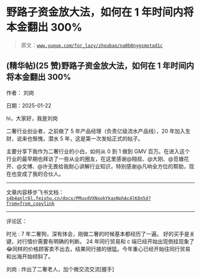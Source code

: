 # 野路子资金放大法，如何在 1 年时间内将本金翻出 300%

> 原文：[`www.yuque.com/for_lazy/zhoubao/na0b0nygsmotad1c`](https://www.yuque.com/for_lazy/zhoubao/na0b0nygsmotad1c)

## (精华帖)(25 赞)野路子资金放大法，如何在 1 年时间内将本金翻出 300%

作者： 刘岗

日期：2025-01-22

hi，大家好，我是刘岗

二奢行业创业者，之前做了 5 年产品经理（负责亿级流水产品线），20 年加入生财，说来也惭愧，潜水 5 年，这是第一次发帖正式的帖子。

主要分享下我作为二奢行业的小白，如何从 0 到 1 做到 GMV 百万。在进入这个行业的最早期也拜访了一些从业的圈友，在这里感谢@翔叔、@大刚、@觅塘花开、@文博、@许无畏给我耐心讲解行业知识，特别感谢@凡响全方位的帮助，现在也变成了我的合伙人。

------------------------------------------------------------------------------------------------------

文章内容移步飞书文档：[`s4b4anlr6l.feishu.cn/docx/PMuvdVXNxokYkaxNphAc4lK8n5d?from=from_copylink`](https://s4b4anlr6l.feishu.cn/docx/PMuvdVXNxokYkaxNphAc4lK8n5d?from=from_copylink)

* * *

评论区：

时光 : 7 年二奢狗，深有体会，刚做二奢的时候基本都经历了一遍。 好的买手是关键，对行情价需要有明确的判断。
24 年同行贸易和 c 端已经开始出现倒挂现象了😂同样的价格顾客卖不出去，结果同行接的很猛。今年重心已经开始往同行贸易和出海开始倾斜了。

刘岗 : 炸出了二奢老人，加个微交流交流[握手]